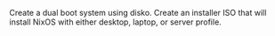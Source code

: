 Create a dual boot system using disko.
Create an installer ISO that will install NixOS with either desktop, laptop, or server profile.
